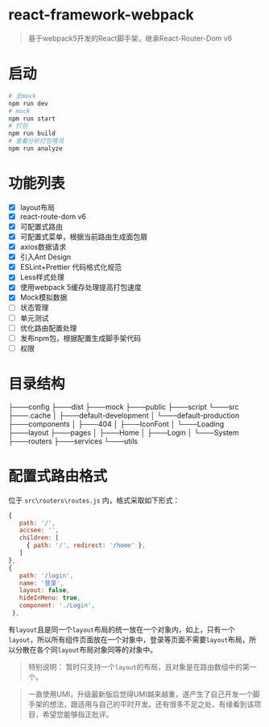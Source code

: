 # react-framework-webpack

> 基于webpack5开发的React脚手架，继承React-Router-Dom v6

# 启动
```bash
# 无mock
npm run dev
# mock
npm run start
# 打包
npm run build
# 查看分析打包情况
npm run analyze
```

# 功能列表
- [x] layout布局
- [x] react-route-dom v6
- [x] 可配置式路由
- [x] 可配置式菜单，根据当前路由生成面包屑
- [x] axios数据请求
- [x] 引入Ant Design
- [x] ESLint+Prettier 代码格式化规范
- [x] Less样式处理
- [x] 使用webpack 5缓存处理提高打包速度
- [x] Mock模拟数据 
- [ ] 状态管理
- [ ] 单元测试
- [ ] 优化路由配置处理
- [ ] 发布npm包，根据配置生成脚手架代码
- [ ] 权限

# 目录结构
├───config
├───dist
├───mock
├───public
├───script
└───src
    ├───.cache
    │   ├───default-development
    │   └───default-production
    ├───components
    │   ├───404
    │   ├───IconFont
    │   └───Loading
    ├───layout
    ├───pages
    │   ├───Home
    │   ├───Login
    │   └───System
    ├───routers
    ├───services
    └───utils

# 配置式路由格式
 位于 `src\routers\routes.js` 内，格式采取如下形式：
 ```javascript
 {
    path: '/',
    accsee: '',
    children: [
      { path: '/', redirect: '/home' },
    ]
 },
 {
    path: '/login',
    name: '登录',
    layout: false,
    hideInMenu: true,
    component: './Login',
  },
 ```

 有`layout`且是同一个`layout`布局的统一放在一个对象内，如上，只有一个`layout`，所以所有组件页面放在一个对象中，登录等页面不需要`layout`布局，所以分散在各个同`layout`布局对象同等的对象中。
 > 特别说明： 暂时只支持一个`layout`的布局，且对象是在路由数组中的第一个。


> 一直使用UMI，升级最新版后觉得UMI越来越重，遂产生了自己开发一个脚手架的想法，跟适用与自己的平时开发。还有很多不足之处，有缘看到该项目，希望您能够指正批评。